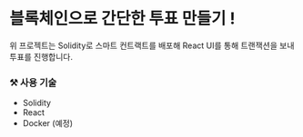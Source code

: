 # 블록체인으로 간단한 투표 만들기 !

위 프로젝트는 Solidity로 스마트 컨트랙트를 배포해 React UI를 통해 트랜잭션을 보내 투표를 진행합니다.

### ⚒️ 사용 기술

- Solidity
- React
- Docker (예정)
